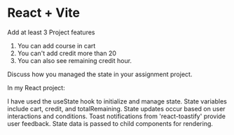 # React + Vite
Add at least 3 Project features
1. You can add course in cart
2. You can't add credit more than 20
3. You can also see remaining credit hour.


Discuss how you managed the state in your assignment project.

In my React project:

I have used the useState hook to initialize and manage state.
State variables include cart, credit, and totalRemaining.
State updates occur based on user interactions and conditions.
Toast notifications from 'react-toastify' provide user feedback.
State data is passed to child components for rendering.